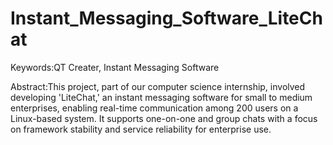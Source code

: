 # Instant_Messaging_Software_LiteChat

Keywords:QT Creater, Instant Messaging Software

Abstract:This project, part of our computer science internship, involved developing 'LiteChat,' an instant messaging software for small to medium enterprises, enabling real-time communication among 200 users on a Linux-based system. It supports one-on-one and group chats with a focus on framework stability and service reliability for enterprise use.
